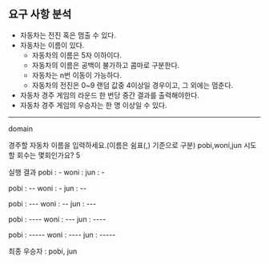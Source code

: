 ## 요구 사항 분석

- 자동차는 전진 혹은 멈출 수 있다.
- 자동차는 이름이 있다.
    - 자동차의 이름은 5자 이하이다.
    - 자동차의 이름은 공백이 불가하고 콤마로 구분한다.
    - 자동차는 n번 이동이 가능하다.
    - 자동차의 전진은 0~9 랜덤 값중 4이상일 경우이고, 그 외에는 멈춘다.
- 자동차 경주 게임의 라운드 한 번당 중간 결과를 출력해야한다.
- 자동차 경주 게임의 우승자는 한 명 이상일 수 있다.






----------
domain



경주할 자동차 이름을 입력하세요.(이름은 쉼표(,) 기준으로 구분)
pobi,woni,jun
시도할 회수는 몇회인가요?
5

실행 결과
pobi : -
woni :
jun : -

pobi : --
woni : -
jun : --

pobi : ---
woni : --
jun : ---

pobi : ----
woni : ---
jun : ----

pobi : -----
woni : ----
jun : -----

최종 우승자 : pobi, jun
